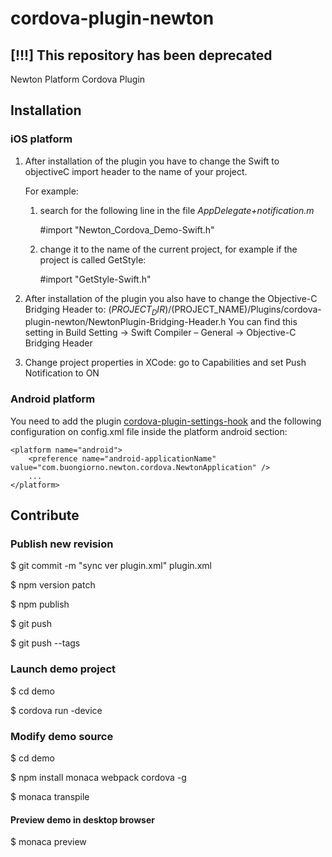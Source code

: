 # cordova-plugin-newton

## [!!!] This repository has been deprecated

Newton Platform Cordova Plugin

## Installation

### iOS platform

1. After installation of the plugin you have to change the Swift to objectiveC import header to the name of your project.
 
   For example:
   
   1. search for the following line in the file _AppDelegate+notification.m_
  
       #import "Newton_Cordova_Demo-Swift.h"
   
   
   2. change it to the name of the current project, for example if the project is called GetStyle:

      #import "GetStyle-Swift.h"

2. After installation of the plugin you also have to change the Objective-C Bridging Header to: $(PROJECT_DIR)/$(PROJECT_NAME)/Plugins/cordova-plugin-newton/NewtonPlugin-Bridging-Header.h 
You can find this setting in Build Setting -> Swift Compiler – General -> Objective-C Bridging Header

3. Change project properties in XCode: go to Capabilities and set Push Notification to ON

### Android platform

You need to add the plugin [cordova-plugin-settings-hook](https://www.npmjs.com/package/cordova-plugin-settings-hook) and the following configuration on config.xml file inside the platform android section:

    <platform name="android">
        <preference name="android-applicationName" value="com.buongiorno.newton.cordova.NewtonApplication" />
        ...
    </platform>



## Contribute

### Publish new revision

$ git commit -m "sync ver plugin.xml" plugin.xml 

$ npm version patch

$ npm publish

$ git push 

$ git push --tags


### Launch demo project

$ cd demo

$ cordova run -device


### Modify demo source

$ cd demo

$ npm install monaca webpack cordova -g

$ monaca transpile

#### Preview demo in desktop browser

$ monaca preview
